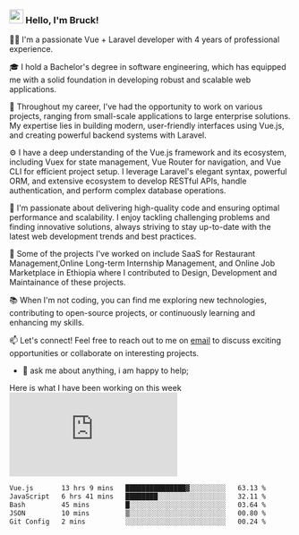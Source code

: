 ### <img src="https://media.giphy.com/media/hvRJCLFzcasrR4ia7z/giphy.gif" width="25px"> Hello, I'm Bruck!

👨‍💻 I'm a passionate Vue + Laravel developer with 4 years of professional experience.

🎓 I hold a Bachelor's degree in software engineering, which has equipped me with a solid foundation in developing robust and scalable web applications.

💼 Throughout my career, I've had the opportunity to work on various projects, ranging from small-scale applications to large enterprise solutions. My expertise lies in building modern, user-friendly interfaces using Vue.js, and creating powerful backend systems with Laravel.

⚙️ I have a deep understanding of the Vue.js framework and its ecosystem, including Vuex for state management, Vue Router for navigation, and Vue CLI for efficient project setup. I leverage Laravel's elegant syntax, powerful ORM, and extensive ecosystem to develop RESTful APIs, handle authentication, and perform complex database operations.

🚀 I'm passionate about delivering high-quality code and ensuring optimal performance and scalability. I enjoy tackling challenging problems and finding innovative solutions, always striving to stay up-to-date with the latest web development trends and best practices.

🌟 Some of the projects I've worked on include SaaS for Restaurant Management,Online Long-term Internship Management, and Online Job Marketplace in Ethiopia where I contributed to Design, Development and Maintainance of these projects.

📚 When I'm not coding, you can find me exploring new technologies, contributing to open-source projects, or continuously learning and enhancing my skills.

📫 Let's connect! Feel free to reach out to me on  [email](mailto:brucktafesse25@gmail.com) to discuss exciting opportunities or collaborate on interesting projects.

- 💬 ask me about anything, i am happy to help;



Here is what I have been working on this week
<img><embed src="https://wakatime.com/share/@ee0c8841-1fc0-4438-a2fd-816abb2be580/a74d7da6-0f5a-44ef-92f9-83c5abd75ae3.svg"></embed></img>

```txt
Vue.js       13 hrs 9 mins   ███████████████▓░░░░░░░░░   63.13 %
JavaScript   6 hrs 41 mins   ████████░░░░░░░░░░░░░░░░░   32.11 %
Bash         45 mins         █░░░░░░░░░░░░░░░░░░░░░░░░   03.64 %
JSON         10 mins         ▒░░░░░░░░░░░░░░░░░░░░░░░░   00.80 %
Git Config   2 mins          ░░░░░░░░░░░░░░░░░░░░░░░░░   00.24 %
```

<!--END_SECTION:waka-->
